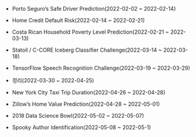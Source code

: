 - Porto Seguro’s Safe Driver Prediction(2022-02-02 ~ 2022-02-14)

- Home Credit Default Risk(2022-02-14 ~ 2022-02-21)

- Costa Rican Household Poverty Level Prediction(2022-02-21 ~ 2022-03-13)

- Statoil / C-CORE Iceberg Classifier Challenge(2022-03-14 ~ 2022-03-18)

- TensorFlow Speech Recognition Challenge(2022-03-19 ~ 2022-03-29)

- 정리(2022-03-30 ~ 2022-04-25)

- New York City Taxi Trip Duration(2022-04-26 ~ 2022-04-28)

- Zillow’s Home Value Prediction(2022-04-28 ~ 2022-05-01)

- 2018 Data Science Bowl(2022-05-02 ~ 2022-05-07)

- Spooky Author Identification(2022-05-08 ~ 2022-05-1)


